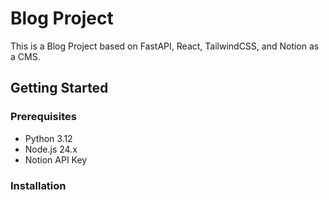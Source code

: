 # Blog Project

This is a Blog Project based on FastAPI, React, TailwindCSS, and Notion as a CMS.

## Getting Started

### Prerequisites

- Python 3.12
- Node.js 24.x
- Notion API Key

### Installation

